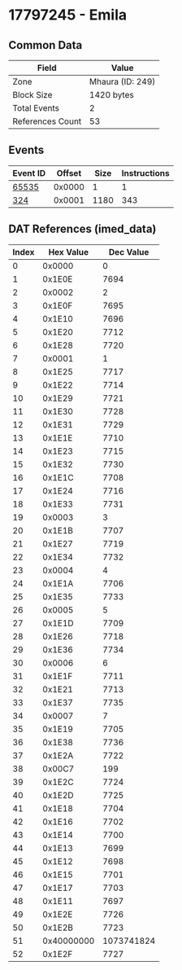 # 17797245 - Emila

## Common Data

| Field            | Value            |
|------------------|------------------|
| Zone             | Mhaura (ID: 249) |
| Block Size       | 1420 bytes       |
| Total Events     | 2                |
| References Count | 53               |

## Events

| Event ID            | Offset   |   Size |   Instructions |
|---------------------|----------|--------|----------------|
| [65535](./65535.md) | 0x0000   |      1 |              1 |
| [324](./324.md)     | 0x0001   |   1180 |            343 |

## DAT References (imed_data)

|   Index | Hex Value   |   Dec Value |
|---------|-------------|-------------|
|       0 | 0x0000      |           0 |
|       1 | 0x1E0E      |        7694 |
|       2 | 0x0002      |           2 |
|       3 | 0x1E0F      |        7695 |
|       4 | 0x1E10      |        7696 |
|       5 | 0x1E20      |        7712 |
|       6 | 0x1E28      |        7720 |
|       7 | 0x0001      |           1 |
|       8 | 0x1E25      |        7717 |
|       9 | 0x1E22      |        7714 |
|      10 | 0x1E29      |        7721 |
|      11 | 0x1E30      |        7728 |
|      12 | 0x1E31      |        7729 |
|      13 | 0x1E1E      |        7710 |
|      14 | 0x1E23      |        7715 |
|      15 | 0x1E32      |        7730 |
|      16 | 0x1E1C      |        7708 |
|      17 | 0x1E24      |        7716 |
|      18 | 0x1E33      |        7731 |
|      19 | 0x0003      |           3 |
|      20 | 0x1E1B      |        7707 |
|      21 | 0x1E27      |        7719 |
|      22 | 0x1E34      |        7732 |
|      23 | 0x0004      |           4 |
|      24 | 0x1E1A      |        7706 |
|      25 | 0x1E35      |        7733 |
|      26 | 0x0005      |           5 |
|      27 | 0x1E1D      |        7709 |
|      28 | 0x1E26      |        7718 |
|      29 | 0x1E36      |        7734 |
|      30 | 0x0006      |           6 |
|      31 | 0x1E1F      |        7711 |
|      32 | 0x1E21      |        7713 |
|      33 | 0x1E37      |        7735 |
|      34 | 0x0007      |           7 |
|      35 | 0x1E19      |        7705 |
|      36 | 0x1E38      |        7736 |
|      37 | 0x1E2A      |        7722 |
|      38 | 0x00C7      |         199 |
|      39 | 0x1E2C      |        7724 |
|      40 | 0x1E2D      |        7725 |
|      41 | 0x1E18      |        7704 |
|      42 | 0x1E16      |        7702 |
|      43 | 0x1E14      |        7700 |
|      44 | 0x1E13      |        7699 |
|      45 | 0x1E12      |        7698 |
|      46 | 0x1E15      |        7701 |
|      47 | 0x1E17      |        7703 |
|      48 | 0x1E11      |        7697 |
|      49 | 0x1E2E      |        7726 |
|      50 | 0x1E2B      |        7723 |
|      51 | 0x40000000  |  1073741824 |
|      52 | 0x1E2F      |        7727 |
